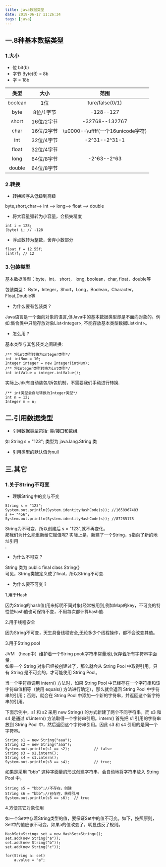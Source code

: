 ```yaml
---
title: java数据类型
date: 2019-06-17 11:26:34
tags: [java]
---
```


## 一.8种基本数据类型

### 1.大小

- 位 bit(b)  
- 字节 Byte(B) = 8b
- 字  = 18b

|  类型  |    大小    |    范围  |
| :--:   |   :--:    | :--:     |
|boolean |1位        | ture/false(0/1)|
|byte    | 8位/1字节  | -128--127 |
|short   |16位/2字节  |-32768--132767|
|char    |16位/2字节  |\u0000--\uffff(一个16unicode字符)|
|int     |32位/4字节  |-2^31--2^31-1|
|float   |32位/4字节  | |
|long    |64位/8字节  |-2^63--2^63|
|double  |64位/8字节  | |

### 2.转换

- 转换顺序从低级到高级

byte,short,char—> int —> long—> float —> double

- 将大容量强转为小容量，会损失精度

```
int i = 128;
(byte) i; // -128
```
- 浮点数转为整数，舍弃小数部分

```
float f = 12.55f;
(int)f; // 12
```

### 3.包装类型

基本数据类型：byte，int， short， long, boolean，char, float，double等<br>

包装类型： Byte，Integer，Short，Long，Boolean，Character，Float,Double等<br>

- 为什么要有包装类 ?

Java语言是一个面向对象的语言,但Java中的基本数据类型却是不面向对象的。例如:集合类中只能存放对象List\<Integer\>, 不能存放基本类型数据List\<int\>。

- 怎么用 ?


基本类型与其包装类之间转换:
```
/** 将int类型转换为Integer类型*/
int intNum = 10;
Integer integer = new Integer(intNum);
/** 将Integer类型转换为int类型*/
int intValue = integer.intValue();
```
实际上Jdk有自动装包/拆包机制，不需要我们手动进行转换.
```
/** int类型会自动转换为Integer类型*/
int n = 12;
Integer m = n;
```

## 二.引用数据类型

- 引用数据类型包括: 类/接口和数组.<br>

如 String s = "123"; 类型为 java.lang.String 类<br>

- 引用类型的默认值为null

## 三.其它

### 1.关于String不可变

- 理解String中的变与不变

```
String s = "123";
System.out.println(System.identityHashCode(s)); //1650967483
s += "456";
System.out.println(System.identityHashCode(s)); //87285178
```
String为不可变，所以创建后 s = "123",就不再变化。<br>
那我们为什么能重新给它赋值呢? 实际上是，新建了一个String，s指向了新的地址引用<br>.

- 为什么不可变 ?

String 类为 public <front color=#CB4335 >final</front> class String{}<br>
可见，String类被定义成了final，所以String不可变.<br>

- 为什么要不可变 ?

1.用于Hash<br>

因为String的hash值(用来标明不同对象)经常被用到,例如Map的key，不可变的特性使hash值也可保持不变，不用每次都计算hash值.<br>

2.用于线程安全<br>

因为String不可变，天生具备线程安全,无论多少个线程操作，都不会改变其值。<br>

3.用于String pool<br>

JVM （heap中）维护着一个String pool(字符串常量池),保存着所有字符串字面量.<br>
如果一个 String 对象已经被创建过了，那么就会从 String Pool 中取得引用。只有 String 是不可变的，才可能使用 String Pool。<br>

当一个字符串调用 intern() 方法时，如果 String Pool 中已经存在一个字符串和该字符串值相等（使用 equals() 方法进行确定），那么就会返回 String Pool 中字符串的引用；否则，就会在 String Pool 中添加一个新的字符串，并返回这个新字符串的引用。<br>

下面示例中，s1 和 s2 采用 new String() 的方式新建了两个不同字符串，而 s3 和 s4 是通过 s1.intern() 方法取得一个字符串引用。intern() 首先把 s1 引用的字符串放到 String Pool 中，然后返回这个字符串引用。因此 s3 和 s4 引用的是同一个字符串。<br>
```
String s1 = new String("aaa");
String s2 = new String("aaa");
System.out.println(s1 == s2);           // false
String s3 = s1.intern();
String s4 = s1.intern();
System.out.println(s3 == s4);           // true;  
```
如果是采用 "bbb" 这种字面量的形式创建字符串，会自动地将字符串放入 String Pool 中。<br>
```
String s5 = "bbb";//不存在，创建
String s6 = "bbb";//已存在，获得引用
System.out.println(s5 == s6);  // true
```

4.方便其它对象使用<br>

如一个Set中存着String类型的值，要保证Set中的值不可变。如下，按照原则，Set中的值应该不可变，如果a的值改变了，明显违反了规则。
```
HashSet<String> set = new HashSet<String>();
set.add(new String("a"));
set.add(new String("b"));
set.add(new String("c"));

for(String a: set)
	a.value = "a";
```
